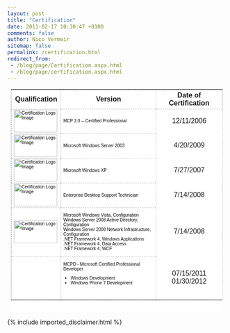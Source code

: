 ```yaml
---
layout: post
title: "Certification"
date: 2011-02-17 10:30:47 +0100
comments: false
author: Nico Vermeir
sitemap: false
permalink: /certification.html
redirect_from:
 - /blog/page/Certification.aspx.html
 - /blog/page/certification.aspx.html
---
```

<div style="color: #000000; font-family: Verdana, Arial, Helvetica, sans-serif; font-size: 10px; background-image: initial; background-attachment: initial; background-origin: initial; background-clip: initial; background-color: #ffffff; margin: 8px;">
<table style="border: 1px dashed #bbbbbb; cursor: default;" cellspacing="0" cellpadding="8">
<tbody>
<tr class="certsTableHeader"><th style="cursor: text; border-width: 1px; border-color: #bbbbbb; border-style: dashed;">Qualification</th><th style="cursor: text; border-width: 1px; border-color: #bbbbbb; border-style: dashed;">Version</th><th style="cursor: text; border-width: 1px; border-color: #bbbbbb; border-style: dashed;">Date of Certification</th></tr>
<tr>
<td style="color: #000000; font-family: Verdana, Arial, Helvetica, sans-serif; font-size: 10px; cursor: text; border-width: 1px; border-color: #bbbbbb; border-style: dashed; margin: 8px;"><img style="width: 100px; height: 52px;" src="https://www.mcpvirtualbusinesscard.com/images/logos/MCP.png" alt="Certification Logo Image" /></td>
<td style="color: #000000; font-family: Verdana, Arial, Helvetica, sans-serif; font-size: 10px; cursor: text; border-width: 1px; border-color: #bbbbbb; border-style: dashed; margin: 8px;">MCP 2.0 -- Certified Professional</td>
<td class="date" style="text-align: center;">12/11/2006</td>
</tr>
<tr>
<td style="color: #000000; font-family: Verdana, Arial, Helvetica, sans-serif; font-size: 10px; cursor: text; border-width: 1px; border-color: #bbbbbb; border-style: dashed; margin: 8px;"><img style="width: 100px; height: 52px;" src="https://www.mcpvirtualbusinesscard.com/images/logos/MCSA.png" alt="Certification Logo Image" /></td>
<td style="color: #000000; font-family: Verdana, Arial, Helvetica, sans-serif; font-size: 10px; cursor: text; border-width: 1px; border-color: #bbbbbb; border-style: dashed; margin: 8px;">Microsoft Windows Server 2003</td>
<td style="text-align: center;">4/20/2009</td>
</tr>
<tr>
<td style="color: #000000; font-family: Verdana, Arial, Helvetica, sans-serif; font-size: 10px; cursor: text; border-width: 1px; border-color: #bbbbbb; border-style: dashed; margin: 8px;"><img style="width: 100px; height: 52px;" src="https://www.mcpvirtualbusinesscard.com/images/logos/MCDST.png" alt="Certification Logo Image" /></td>
<td style="color: #000000; font-family: Verdana, Arial, Helvetica, sans-serif; font-size: 10px; cursor: text; border-width: 1px; border-color: #bbbbbb; border-style: dashed; margin: 8px;">Microsoft Windows XP</td>
<td class="date" style="text-align: center;">7/27/2007</td>
</tr>
<tr>
<td style="color: #000000; font-family: Verdana, Arial, Helvetica, sans-serif; font-size: 10px; cursor: text; border-width: 1px; border-color: #bbbbbb; border-style: dashed; margin: 8px;"><img style="width: 100px; height: 52px;" src="https://www.mcpvirtualbusinesscard.com/images/logos/MCITP.png" alt="Certification Logo Image" /></td>
<td style="color: #000000; font-family: Verdana, Arial, Helvetica, sans-serif; font-size: 10px; cursor: text; border-width: 1px; border-color: #bbbbbb; border-style: dashed; margin: 8px;">Enterprise Desktop Support Technician</td>
<td class="date" style="text-align: center;">7/14/2008</td>
</tr>
<tr>
<td style="color: #000000; font-family: Verdana, Arial, Helvetica, sans-serif; font-size: 10px; cursor: text; border-width: 1px; border-color: #bbbbbb; border-style: dashed; margin: 8px;"><img style="width: 100px; height: 52px;" src="https://www.mcpvirtualbusinesscard.com/images/logos/MCTS.png" alt="Certification Logo Image" /></td>
<td style="color: #000000; font-family: Verdana, Arial, Helvetica, sans-serif; font-size: 10px; cursor: text; border-width: 1px; border-color: #bbbbbb; border-style: dashed; margin: 8px;">
<p>Microsoft Windows Vista, Configuration<br />Windows Server 2008 Active Directory, Configuration<br />Windows Server 2008 Network Infrastructure, Configuration<br />.NET Framework 4, Windows Applications<br />.NET Framework 4, Data Access<br />.NET Framework 4, WCF&nbsp;</p>
</td>
<td class="date" style="text-align: center;">7/14/2008</td>
</tr>
<tr>
<td style="color: #000000; font-family: Verdana, Arial, Helvetica, sans-serif; font-size: 10px; cursor: text; border-width: 1px; border-color: #bbbbbb; border-style: dashed; margin: 8px;">&nbsp;</td>
<td style="color: #000000; font-family: Verdana, Arial, Helvetica, sans-serif; font-size: 10px; cursor: text; border-width: 1px; border-color: #bbbbbb; border-style: dashed; margin: 8px;">
<p>MCPD - Microsoft Certified Professional Developer</p>
<ul>
<li>Windows Development</li>
<li>Windows Phone 7 Development</li>
</ul>
<p>&nbsp;</p>
</td>
<td class="date" style="text-align: center;">
<p>07/15/2011<br />01/30/2012</p>
</td>
</tr>
</tbody>
</table>
<p>&nbsp;</p>
</div>
{% include imported_disclaimer.html %}
